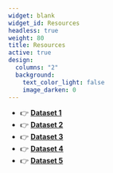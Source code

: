```yaml
---
widget: blank
widget_id: Resources
headless: true
weight: 80
title: Resources
active: true
design:
  columns: "2"
  background:
    text_color_light: false
    image_darken: 0
---
```

- 👉 [**Dataset 1**](https://github.com/)
- 👉 [**Dataset 2**](https://github.com/)
- 👉 [**Dataset 3**](https://github.com/)
- 👉 [**Dataset 4**](https://github.com/)
- 👉 [**Dataset 5**](https://github.com/)